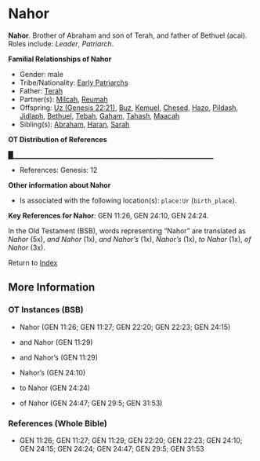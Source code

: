 # Nahor
**Nahor**. 
Brother of Abraham and son of Terah, and father of Bethuel (acai). 
Roles include: 
_Leader_, _Patriarch_. 




**Familial Relationships of Nahor**


* Gender: male
* Tribe/Nationality: [Early Patriarchs](../../../groups/md/acai/Earlypatriarchs.md)
* Father: [Terah](Terah.md)
* Partner(s): [Milcah](Milcah.md), [Reumah](Reumah.md)
* Offspring: [Uz (Genesis 22:21)](Uz.2.md), [Buz](Buz.md), [Kemuel](Kemuel.md), [Chesed](Chesed.md), [Hazo](Hazo.md), [Pildash](Pildash.md), [Jidlaph](Jidlaph.md), [Bethuel](Bethuel.md), [Tebah](Tebah.md), [Gaham](Gaham.md), [Tahash](Tahash.md), [Maacah](Maacah.md)
* Sibling(s): [Abraham](Abraham.md), [Haran](Haran.md), [Sarah](Sarah.md)


**OT Distribution of References**

█▁▁▁▁▁▁▁▁▁▁▁▁▁▁▁▁▁▁▁▁▁▁▁▁▁▁▁▁▁▁▁▁▁▁▁▁▁▁
* References: Genesis: 12





**Other information about Nahor**


* Is associated with the following location(s): 
`place:Ur` (`birth_place`). 


**Key References for Nahor**: 
GEN 11:26, GEN 24:10, GEN 24:24. 


In the Old Testament (BSB), words representing “Nahor” are translated as 
*Nahor* (5x), *and Nahor* (1x), *and Nahor’s* (1x), *Nahor’s* (1x), *to Nahor* (1x), *of Nahor* (3x). 




Return to [Index](00-Index.md)

## More Information

### OT Instances (BSB)

* Nahor (GEN 11:26; GEN 11:27; GEN 22:20; GEN 22:23; GEN 24:15)

* and Nahor (GEN 11:29)

* and Nahor’s (GEN 11:29)

* Nahor’s (GEN 24:10)

* to Nahor (GEN 24:24)

* of Nahor (GEN 24:47; GEN 29:5; GEN 31:53)



### References (Whole Bible)

* GEN 11:26; GEN 11:27; GEN 11:29; GEN 22:20; GEN 22:23; GEN 24:10; GEN 24:15; GEN 24:24; GEN 24:47; GEN 29:5; GEN 31:53




